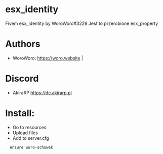 # esx_identity
Fivem esx_identity by WoroWoro#3229
Jest to przerobione esx_property

# Authors

* WoroWoro: https://woro.website | 

# Discord 

* AkiraRP https://dc.akirarp.pl

# Install:

* Go to resources
* Upload files
* Add to server.cfg
```
  ensure woro-schowek
```

